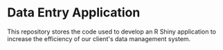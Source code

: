 # Data Entry Application

This repository stores the code used to develop an R Shiny application to increase the efficiency of our client's data management system. 
